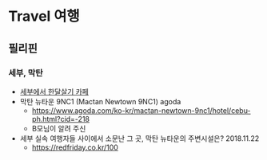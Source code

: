 # Travel 여행

## 필리핀
  
### 세부, 막탄
* [세부에서 한달살기 카페](https://cafe.naver.com/cebuinwinter)
* 막탄 뉴타운 9NC1 (Mactan Newtown 9NC1) agoda
  * https://www.agoda.com/ko-kr/mactan-newtown-9nc1/hotel/cebu-ph.html?cid=-218
  * B모님이 알려 주신 
* 세부 실속 여행자들 사이에서 소문난 그 곳, 막탄 뉴타운의 주변시설은? 2018.11.22
  * https://redfriday.co.kr/100